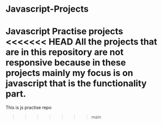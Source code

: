 # Javascript-Projects
Javascript Practise projects
<<<<<<< HEAD
All the projects that are in this repository are not responsive because in these projects mainly my focus is on javascript that is the functionality part.
=======
This is js practise repo
>>>>>>> main
